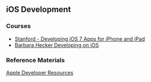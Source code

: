 ## iOS Development

### Courses
- [Stanford - Developing iOS 7 Apps for iPhone and iPad](https://itunes.apple.com/ca/course/developing-ios-7-apps-for/id733644550)
- [Barbara Hecker Developing on iOS](https://www.youtube.com/playlist?list=PL1D5B07DD840FB46D)

### Reference Materials
[Apple Developer Resources](https://developer.apple.com/devcenter/ios/index.action)

